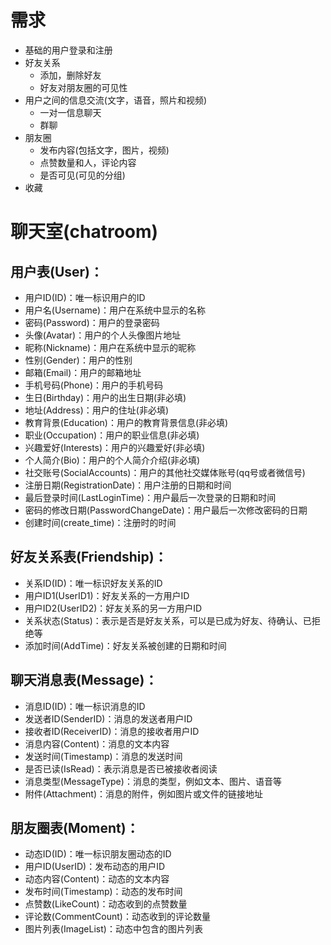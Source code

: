 # 需求

* 基础的用户登录和注册
* 好友关系
  * 添加，删除好友
  * 好友对朋友圈的可见性
* 用户之间的信息交流(文字，语音，照片和视频)
  * 一对一信息聊天
  * 群聊
* 朋友圈
  * 发布内容(包括文字，图片，视频)
  * 点赞数量和人，评论内容
  * 是否可见(可见的分组)
* 收藏

# 聊天室(chatroom)

## 用户表(User)：

* 用户ID(ID)：唯一标识用户的ID
* 用户名(Username)：用户在系统中显示的名称
* 密码(Password)：用户的登录密码
* 头像(Avatar)：用户的个人头像图片地址
* 昵称(Nickname)：用户在系统中显示的昵称
* 性别(Gender)：用户的性别
* 邮箱(Email)：用户的邮箱地址
* 手机号码(Phone)：用户的手机号码
* 生日(Birthday)：用户的出生日期(非必填)
* 地址(Address)：用户的住址(非必填)
* 教育背景(Education)：用户的教育背景信息(非必填)
* 职业(Occupation)：用户的职业信息(非必填)
* 兴趣爱好(Interests)：用户的兴趣爱好(非必填)
* 个人简介(Bio)：用户的个人简介介绍(非必填)
* 社交账号(SocialAccounts)：用户的其他社交媒体账号(qq号或者微信号)
* 注册日期(RegistrationDate)：用户注册的日期和时间
* 最后登录时间(LastLoginTime)：用户最后一次登录的日期和时间
* 密码的修改日期(PasswordChangeDate)：用户最后一次修改密码的日期
* 创建时间(create_time)：注册时的时间

## 好友关系表(Friendship)：

* 关系ID(ID)：唯一标识好友关系的ID
* 用户ID1(UserID1)：好友关系的一方用户ID
* 用户ID2(UserID2)：好友关系的另一方用户ID
* 关系状态(Status)：表示是否是好友关系，可以是已成为好友、待确认、已拒绝等
* 添加时间(AddTime)：好友关系被创建的日期和时间

## 聊天消息表(Message)：

* 消息ID(ID)：唯一标识消息的ID
* 发送者ID(SenderID)：消息的发送者用户ID
* 接收者ID(ReceiverID)：消息的接收者用户ID
* 消息内容(Content)：消息的文本内容
* 发送时间(Timestamp)：消息的发送时间
* 是否已读(IsRead)：表示消息是否已被接收者阅读
* 消息类型(MessageType)：消息的类型，例如文本、图片、语音等
* 附件(Attachment)：消息的附件，例如图片或文件的链接地址

## 朋友圈表(Moment)：

* 动态ID(ID)：唯一标识朋友圈动态的ID
* 用户ID(UserID)：发布动态的用户ID
* 动态内容(Content)：动态的文本内容
* 发布时间(Timestamp)：动态的发布时间
* 点赞数(LikeCount)：动态收到的点赞数量
* 评论数(CommentCount)：动态收到的评论数量
* 图片列表(ImageList)：动态中包含的图片列表